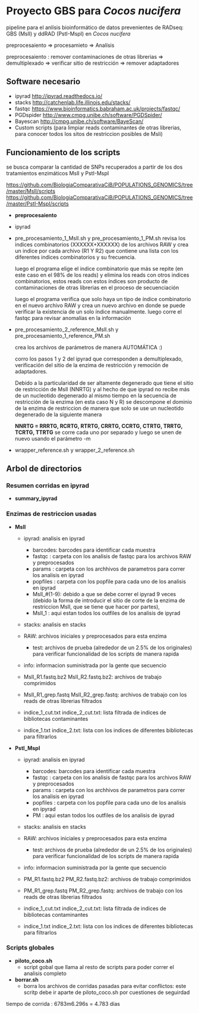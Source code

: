 # __Proyecto GBS para *Cocos nucifera*__

pipeline para el anlísis bioinformático de datos prevenientes de RADseq: GBS (MslI) y ddRAD (PstI-MspI) en *Cocos nucifera*

preprocesaiento => procesamieto => Analísis

preprocesaiento : remover contaminaciones de otras librerias => demultiplexado => verificar sitio de restricción => remover adaptadores



##  **Software necesario** 

* ipyrad http://ipyrad.readthedocs.io/
* stacks http://catchenlab.life.illinois.edu/stacks/
* fastqc https://www.bioinformatics.babraham.ac.uk/projects/fastqc/
* PGDspider http://www.cmpg.unibe.ch/software/PGDSpider/
* Bayescan http://cmpg.unibe.ch/software/BayeScan/
* Custom scripts (para limpiar reads contaminantes de otras librerias, para conocer todos los sitos de restriccion posibles de Msli)



## **Funcionamiento de los scripts**

se busca comparar la cantidad de SNPs recuperados a partir de los dos tratamientos enzimáticos MslI y PstI-MspI

https://github.com/BiologiaComparativaCiB/POPULATIONS_GENOMICS/tree/master/MslI/scripts
https://github.com/BiologiaComparativaCiB/POPULATIONS_GENOMICS/tree/master/PstI-MspI/scripts

* **preprocesaiento**
* ipyrad
* pre_procesamiento_1_MslI.sh y pre_procesamiento_1_PM.sh
	revisa los indices combinatorios (XXXXXX+XXXXXX) de los archivos RAW y crea un indice por cada archivo (R1 Y   	      	        	R2) que contiene una lista con los diferentes indices combinatorios y su frecuencia.
	
	luego el programa elige el indice combinatorio que más se repite (en este caso en el 98% de los reads) y elimina los 	     	     reads con otros indices combinatorios, estos reads con estos índices son producto de contaminaciones de otras librerias  	      en el proceso de secuenciación
	
	luego el programa verifica que solo haya un tipo de índice combinatorio en el nuevo archivo RAW y crea un nuevo archivo 	en donde se puede verificar la existencia de un solo índice manualmente.
	luego corre el fastqc para revisar anomalías en la información
	
* pre_procesamiento_2_reference_MslI.sh y pre_procesamiento_1_reference_PM.sh

	crea los archivos de parámetros de manera AUTOMÁTICA :)
	
	corro los pasos 1 y 2 del ipyrad que corresponden a demultiplexado, verificación del sitio de la enzima de restricción     	    y remoción de adaptadores.
	
	Debido a la particularidad de ser altamente degenerado que tiene el sitio de restricción de MslI (NNRTG) y al hecho de 	    	    que ipyrad no recibe más de un nucleotido degenerado al mismo tiempo en la secuencia de restricción de la enzima (en 	 esta caso N y R) se descompone el dominio de la enzima de restriccion de manera que solo se use un          	       		nucleotido degenerado de la siguiente manera
	
	**NNRTG = RRRTG, RCRTG, RTRTG, CRRTG, CCRTG, CTRTG, TRRTG, TCRTG, TTRTG**
	se corre cada uno por separado y luego 	se unen de nuevo usando el parámetro -m 
	
* wrapper_reference.sh y wrapper_2_reference.sh




	
	
	
	









## **Arbol de directorios**

### **Resumen corridas en ipyrad**
* **summary_ipyrad**

### **Enzimas de restriccion usadas**

* **MslI**
	* ipyrad: analisis en ipyrad
		* barcodes: barcodes para identificar cada muestra
		* fastqc : carpeta con los analisis de fastqc para los archivos RAW y preprocesados
		* params : carpeta con los archhivos de parametros para correr los analisis en ipyrad
		* popfiles : carpeta con los popfile para cada uno de los analisis en ipyrad
		* MslI_#(1-9): debido a que se debe correr el ipyrad 9 veces (debido la forma de introducir el sitio de corte de la enzima de restriccion MslI, que se tiene que hacer por partes),
		* MslI_1 : aqui estan todos los outfiles de los analisis de ipyrad

	* stacks: analisis en stacks
	* RAW: archivos iniciales y preprocesados para esta enzima
		* test: archivos de prueba (alrededor de un 2.5% de los originales) para verificar funcionalidad de los scripts de manera rapida
	* info: informacion suministrada por la gente que secuencio 
	* MslI_R1.fastq.bz2  MslI_R2.fastq.bz2: archivos de trabajo comprimidos
	* MslI_R1_grep.fastq  MslI_R2_grep.fastq: archivos de trabajo con los reads de otras librerias filtrados
	* indice_1_cut.txt  indice_2_cut.txt: lista filtrada de indices de bibliotecas contaminantes
	* indice_1.txt      indice_2.txt: lista con los indices de diferentes bibliotecas para filtrarlos






* **PstI_MspI**
	* ipyrad: analisis en ipyrad
		* barcodes: barcodes para identificar cada muestra
		* fastqc : carpeta con los analisis de fastqc para los archivos RAW y preprocesados
		* params : carpeta con los archhivos de parametros para correr los analisis en ipyrad
		* popfiles : carpeta con los popfile para cada uno de los analisis en ipyrad		
		* PM : aqui estan todos los outfiles de los analisis de ipyrad

	* stacks: analisis en stacks
	* RAW: archivos iniciales y preprocesados para esta enzima
		* test: archivos de prueba (alrededor de un 2.5% de los originales) para verificar funcionalidad de los scripts de manera rapida
	* info: informacion suministrada por la gente que secuencio 
	* PM_R1.fastq.bz2  PM_R2.fastq.bz2: archivos de trabajo comprimidos
	* PM_R1_grep.fastq  PM_R2_grep.fastq: archivos de trabajo con los reads de otras librerias filtrados
	* indice_1_cut.txt  indice_2_cut.txt: lista filtrada de indices de bibliotecas contaminantes
	* indice_1.txt      indice_2.txt: lista con los indices de diferentes bibliotecas para filtrarlos




### Scripts globales

* **piloto_coco.sh**
	* script gobal que llama al resto de scripts para poder correr el analisis completo
* **borrar.sh**
	* borra los archivos de corridas pasadas para evitar conflictos: este scritp debe ir aparte de piloto_coco.sh por cuestiones de seguirdad

tiempo de corrida : 6783m6.296s = 4.783 días
